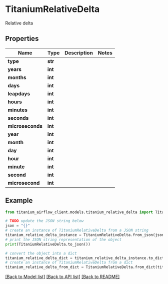 # TitaniumRelativeDelta

Relative delta

## Properties

Name | Type | Description | Notes
------------ | ------------- | ------------- | -------------
**type** | **str** |  | 
**years** | **int** |  | 
**months** | **int** |  | 
**days** | **int** |  | 
**leapdays** | **int** |  | 
**hours** | **int** |  | 
**minutes** | **int** |  | 
**seconds** | **int** |  | 
**microseconds** | **int** |  | 
**year** | **int** |  | 
**month** | **int** |  | 
**day** | **int** |  | 
**hour** | **int** |  | 
**minute** | **int** |  | 
**second** | **int** |  | 
**microsecond** | **int** |  | 

## Example

```python
from titanium_airflow_client.models.titanium_relative_delta import TitaniumRelativeDelta

# TODO update the JSON string below
json = "{}"
# create an instance of TitaniumRelativeDelta from a JSON string
titanium_relative_delta_instance = TitaniumRelativeDelta.from_json(json)
# print the JSON string representation of the object
print(TitaniumRelativeDelta.to_json())

# convert the object into a dict
titanium_relative_delta_dict = titanium_relative_delta_instance.to_dict()
# create an instance of TitaniumRelativeDelta from a dict
titanium_relative_delta_from_dict = TitaniumRelativeDelta.from_dict(titanium_relative_delta_dict)
```
[[Back to Model list]](../README.md#documentation-for-models) [[Back to API list]](../README.md#documentation-for-api-endpoints) [[Back to README]](../README.md)


